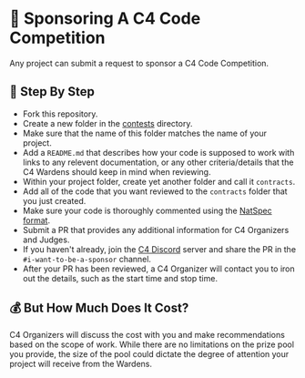 # :mage: Sponsoring A C4 Code Competition
Any project can submit a request to sponsor a C4 Code Competition.

## :handshake: Step By Step
- Fork this repository.
- Create a new folder in the [contests](contests/README.md) directory.
- Make sure that the name of this folder matches the name of your project.
- Add a `README.md` that describes how your code is supposed to work with links to any relevent documentation, or any other criteria/details that the C4 Wardens should keep in mind when reviewing. 
- Within your project folder, create yet another folder and call it `contracts`.
- Add all of the code that you want reviewed to the `contracts` folder that you just created.
- Make sure your code is thoroughly commented using the [NatSpec format](https://docs.soliditylang.org/en/v0.5.10/natspec-format.html#natspec-format).
- Submit a PR that provides any additional information for C4 Organizers and Judges.
- If you haven't already, join the [C4 Discord](https://discord.gg/YgBwyreF9B) server and share the PR in the `#i-want-to-be-a-sponsor` channel.
- After your PR has been reviewed, a C4 Organizer will contact you to iron out the details, such as the start time and stop time.

## :moneybag: But How Much Does It Cost?
C4 Organizers will discuss the cost with you and make recommendations based on the scope of work. While there are no limitations on the prize pool you provide, the size of the pool could dictate the degree of attention your project will receive from the Wardens.




